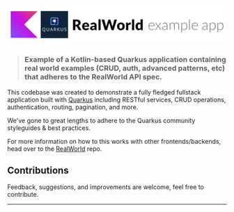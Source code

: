 # ![RealWorld Example App](kotlin-quarkus-realworld-logo.png)

> ### Example of a Kotlin-based Quarkus application containing real world examples (CRUD, auth, advanced patterns, etc) that adheres to the RealWorld API spec.

This codebase was created to demonstrate a fully fledged fullstack application built with [Quarkus](https://quarkus.io/)
including RESTful services, CRUD operations, authentication, routing, pagination, and more.

We've gone to great lengths to adhere to the Quarkus community styleguides & best practices.

For more information on how to this works with other frontends/backends, head over to
the [RealWorld](https://github.com/gothinkster/realworld) repo.

## Contributions

Feedback, suggestions, and improvements are welcome, feel free to contribute.

___
